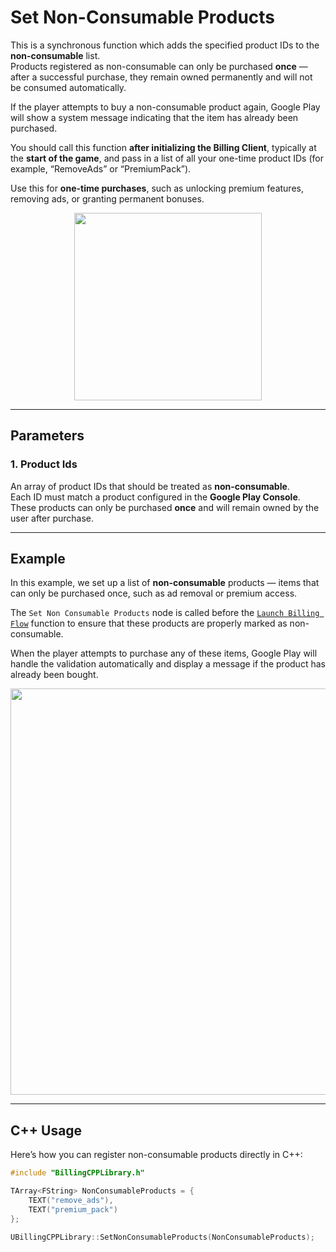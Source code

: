 # Set Non-Consumable Products

This is a synchronous function which adds the specified product IDs to the **non-consumable** list.  
Products registered as non-consumable can only be purchased **once** — after a successful purchase, they remain owned permanently and will not be consumed automatically.  

If the player attempts to buy a non-consumable product again, Google Play will show a system message indicating that the item has already been purchased.  

You should call this function **after initializing the Billing Client**, typically at the **start of the game**, and pass in a list of all your one-time product IDs (for example, “RemoveAds” or “PremiumPack”).

Use this for **one-time purchases**, such as unlocking premium features, removing ads, or granting permanent bonuses.

<div align="center">
  <img src="../assets/set_nonconsumable_products/set_nonconsumable_products_node.png" width="300">
</div>

---

## Parameters  

### 1. Product Ids  
An array of product IDs that should be treated as **non-consumable**.  
Each ID must match a product configured in the **Google Play Console**.  
These products can only be purchased **once** and will remain owned by the user after purchase.

---

## Example  

In this example, we set up a list of **non-consumable** products — items that can only be purchased once, such as ad removal or premium access.  

The `Set Non Consumable Products` node is called before the [`Launch Billing Flow`](../implementation/launch_billing_flow.md) function to ensure that these products are properly marked as non-consumable.  

When the player attempts to purchase any of these items, Google Play will handle the validation automatically and display a message if the product has already been bought.

<div align="center">
  <img src="../assets/set_nonconsumable_products/set_nonconsumable_products_example.png" width="650">
</div>

---

## C++ Usage  

Here’s how you can register non-consumable products directly in C++:  

```cpp
#include "BillingCPPLibrary.h"

TArray<FString> NonConsumableProducts = {
    TEXT("remove_ads"),
    TEXT("premium_pack")
};

UBillingCPPLibrary::SetNonConsumableProducts(NonConsumableProducts);
```